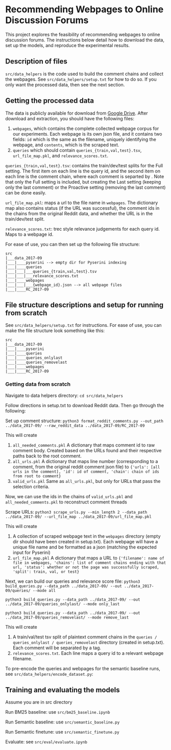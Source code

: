# Recommending Webpages to Online Discussion Forums
This project explores the feasibility of recommending webpages to online discussion forums. The instructions below detail how to download the data, set up the models, and reproduce the experimental results. 

## Description of files
``src/data_helpers`` is the code used to build the comment chains and collect the webpages. See ``src/data_helpers/setup.txt`` for how to do so. If you only want the processed data, then see the next section. 


## Getting the processed data
The data is publicly available for download from [Google Drive](https://drive.google.com/drive/folders/1waiWBRrwuNh3tp1b8mzrCNyR-SJ8yiuy?usp=sharing). After download and extraction, you should have the following files:

1. ``webpages``, which contains the complete collected webpage corpus for our experiments. Each webpage is its own json file, and it contains two fields: ``id`` which is the same as the filename, uniquely identifying the webpage, and ``contents``, which is the scraped text.  
2. ``queries`` which should contain ``queries_{train,val,test}.tsv``,  ``url_file_map.pkl``, and ``relevance_scores.txt``. 

``queries_{train,val,test}.tsv``: contains the train/dev/test splits for the Full setting. The first item on each line is the query id, and the second item on each line is the comment chain, where each comment is separted by <C>. Note that only the Full setting is included, but creating the Last setting (keeping only the last comment) or the Proactive setting (removing the last comment) can be done easily. 

``url_file_map.pkl``: maps a url to the file name in ``webpages``. The dictionary map also contains status (if the URL was successful), the comment ids in the chains from the original Reddit data, and whether the URL is in the train/dev/test split.

``relevance_scores.txt``: trec style relevance judgements for each query id. Maps to a webpage id. 

For ease of use, you can then set up the following file structure:

```
src
|___data_2017-09
|___|____pyserini --> empty dir for Pyserini indexing
|___|____queries
|___|___|___queries_{train,val,test}.tsv
|___|___|___relevance_scores.txt
|___|____webpages
|___|___|___{webpage_id}.json --> all webpage files
|___|____RC_2017-09
```


## File structure descriptions and setup for running from scratch
See ``src/data_helpers/setup.txt`` for instructions. For ease of use, you can make the file structure look something like this:
```
src
|___data_2017-09
|___|____pyserini
|___|____queries
|___|____queries_onlylast
|___|____queries_removelast
|___|____webpages
|___|____RC_2017-09
```
### Getting data from scratch
Navigate to data helpers directory: ```cd src/data_helpers```

Follow directions in setup.txt to download Reddit data. Then go through the following:

Set up comment structure: ```python3 format_reddit_comments.py --out_path ../data_2017-09/ --raw_reddit_data ../data_2017-09/RC_2017-09```

This will create 
1. ```all_needed_comments.pkl``` A dictionary that maps comment id to raw comment body. Created based on the URLs found and their respective paths back to the root comment.
2. ```all_urls.pkl``` A dictionary that maps line number (corresponding to a comment, from the original reddit comment json file) to ```{'urls': [all urls in the comment], 'id': id of comment, 'chain': chain of ids from root to comment}```
3. ```valid_urls.pkl``` Same as ```all_urls.pkl```, but only for URLs that pass the selection criteria. 

Now, we can use the ids in the chains of ```valid_urls.pkl``` and ```all_needed_comments.pkl``` to reconstruct comment threads

Scrape URLs: ```python3 scrape_urls.py --min_length 2 --data_path ../data_2017-09/ --url_file_map ../data_2017-09/url_file_map.pkl```

This will create
1. A collection of scraped webpage text in the ```webpages``` directory (empty dir should have been created in setup.txt). Each webpage will have a unique file name and be formatted as a json (matching the expected input for Pyserini)
2. ```url_file_map.pkl``` A dictionary that maps a URL to ```{'filename': name of file in webpages, 'chains': list of comment chains ending with that url, 'status': whether or not the page was successfully scraped, 'split': train, val, or test}```

Next, we can build our queries and relevance score file: 
```python3 build_queries.py --data_path ../data_2017-09/ --out ../data_2017-09/queries/ --mode all```

```python3 build_queries.py --data_path ../data_2017-09/ --out ../data_2017-09/queries_onlylast/ --mode only_last```

```python3 build_queries.py --data_path ../data_2017-09/ --out ../data_2017-09/queries_removelast/ --mode remove_last```

This will create
1. A train/val/test tsv split of plaintext comment chains in the ```queries / queries_onlylast / queries_removelast``` directory (created in setup.txt). Each comment will be separated by a <C> tag.
2. ```relevance_scores.txt```. Each line maps a query id to a relevant webpage filename. 


To pre-encode the queries and webpages for the semantic baseline runs, see ``src/data_helpers/encode_dataset.py``:

## Training and evaluating the models

Assume you are in src directory

Run BM25 baseline: use ``src/bm25_baseline.ipynb``

Run Semantic baseline: use ``src/semantic_baseline.py``

Run Semantic finetune: use ``src/semantic_finetune.py``

Evaluate: see ``src/eval/evaluate.ipynb``

